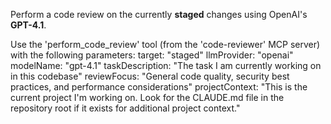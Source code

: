 Perform a code review on the currently **staged** changes using OpenAI's **GPT-4.1**.

Use the 'perform_code_review' tool (from the 'code-reviewer' MCP server) with the following parameters:
target: "staged"
llmProvider: "openai"
modelName: "gpt-4.1"
taskDescription: "The task I am currently working on in this codebase"
reviewFocus: "General code quality, security best practices, and performance considerations"
projectContext: "This is the current project I'm working on. Look for the CLAUDE.md file in the repository root if it exists for additional project context."